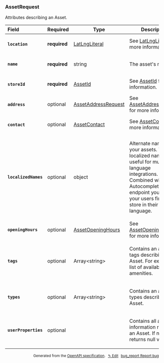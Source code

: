 <!--- This is a generated file, do not edit! -->
<!--- [START woosmap_http_schema_assetrequest] -->
<h3 class="schema-object" id="AssetRequest">AssetRequest</h3>

Attributes describing an Asset.

| Field                                                                                                             | Required     | Type                                                              | Description                                                                                                                                                                                                                                                           |
| :---------------------------------------------------------------------------------------------------------------- | ------------ | ----------------------------------------------------------------- | --------------------------------------------------------------------------------------------------------------------------------------------------------------------------------------------------------------------------------------------------------------------- |
| <h4 id="AssetRequest-location" class="add-link schema-object-property-key"><code>location</code></h4>             | **required** | [LatLngLiteral](#LatLngLiteral "LatLngLiteral")                   | See [LatLngLiteral](#LatLngLiteral "LatLngLiteral") for more information.                                                                                                                                                                                             |
| <h4 id="AssetRequest-name" class="add-link schema-object-property-key"><code>name</code></h4>                     | **required** | string                                                            | <div class="nonref-property-description"><p>The asset's name.</p></div>                                                                                                                                                                                               |
| <h4 id="AssetRequest-storeId" class="add-link schema-object-property-key"><code>storeId</code></h4>               | **required** | [AssetId](#AssetId "AssetId")                                     | See [AssetId](#AssetId "AssetId") for more information.                                                                                                                                                                                                               |
| <h4 id="AssetRequest-address" class="add-link schema-object-property-key"><code>address</code></h4>               | optional     | [AssetAddressRequest](#AssetAddressRequest "AssetAddressRequest") | See [AssetAddressRequest](#AssetAddressRequest "AssetAddressRequest") for more information.                                                                                                                                                                           |
| <h4 id="AssetRequest-contact" class="add-link schema-object-property-key"><code>contact</code></h4>               | optional     | [AssetContact](#AssetContact "AssetContact")                      | See [AssetContact](#AssetContact "AssetContact") for more information.                                                                                                                                                                                                |
| <h4 id="AssetRequest-localizedNames" class="add-link schema-object-property-key"><code>localizedNames</code></h4> | optional     | object                                                            | <div class="nonref-property-description"><p>Alternate names for your assets. These localized names are useful for multi-language integrations. Combined with our Autocomplete API endpoint you can let your users find your store in their native language.</p></div> |
| <h4 id="AssetRequest-openingHours" class="add-link schema-object-property-key"><code>openingHours</code></h4>     | optional     | [AssetOpeningHours](#AssetOpeningHours "AssetOpeningHours")       | See [AssetOpeningHours](#AssetOpeningHours "AssetOpeningHours") for more information.                                                                                                                                                                                 |
| <h4 id="AssetRequest-tags" class="add-link schema-object-property-key"><code>tags</code></h4>                     | optional     | Array&lt;string&gt;                                               | <div class="nonref-property-description"><p>Contains an array of tags describing the Asset. For example a list of available amenities.</p></div>                                                                                                                      |
| <h4 id="AssetRequest-types" class="add-link schema-object-property-key"><code>types</code></h4>                   | optional     | Array&lt;string&gt;                                               | <div class="nonref-property-description"><p>Contains an array of types describing the Asset.</p></div>                                                                                                                                                                |
| <h4 id="AssetRequest-userProperties" class="add-link schema-object-property-key"><code>userProperties</code></h4> | optional     |                                                                   | <div class="nonref-property-description"><p>Contains all additional information relative to an Asset. If not set it returns null value.</p></div>                                                                                                                     |

<p style="text-align: right; font-size: smaller;">Generated from the <a data-label="openapi-github" href="https://github.com/woosmap/openapi-specification" title="Woosmap OpenAPI Specification" class="external">OpenAPI specification</a>.
<a data-label="openapi-github-woosmap-http-schema-assetrequest" data-action="edit" style="margin-left: 5px;" href="https://github.com/woosmap/openapi-specification/blob/main/specification/schemas/AssetRequest.yml" title="Edit on GitHub">✎ Edit</a>
<a data-label="openapi-github-woosmap-http-schema-assetrequest" data-action="bug" style="margin-left: 5px;" href="https://github.com/woosmap/openapi-specification/issues/new?assignees=&labels=type%3A+bug%2C+triage+me&template=bug_report.md&title=[schemas] Bug - AssetRequest" title="File bug for schemas on GitHub"><span class="material-icons">bug_report</span> Report bug</a>
</p>

<!--- [END woosmap_http_schema_assetrequest] -->
